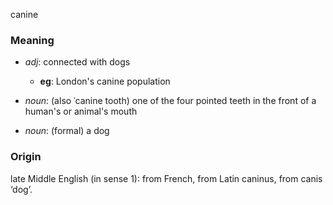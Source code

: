 canine
### Meaning
+ _adj_: connected with dogs
	+ __eg__: London's canine population

+ _noun_: (also ˈcanine tooth) one of the four pointed teeth in the front of a human's or animal's mouth
+ _noun_: (formal) a dog

### Origin

late Middle English (in sense 1): from French, from Latin caninus, from canis ‘dog’.
